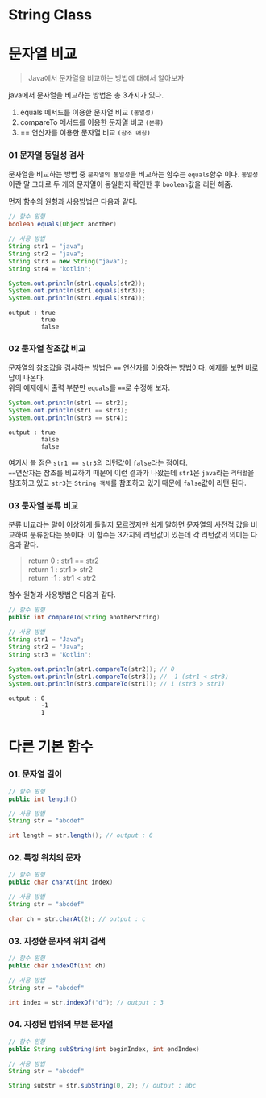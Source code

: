 # String Class

# 문자열 비교

> Java에서 문자열을 비교하는 방법에 대해서 알아보자

java에서 문자열을 비교하는 방법은 총 3가지가 있다.
1. equals 메서드를 이용한 문자열 비교 `(동일성)`
2. compareTo 메서드를 이용한 문자열 비교 `(분류)`
3. == 연산자를 이용한 문자열 비교 `(참조 매칭)`

### 01 문자열 동일성 검사

문자열을 비교하는 방법 중 `문자열의 동일성`을 비교하는 함수는 `equals`함수 이다. `동일성`이란 말 그대로 두 개의 문자열이 동일한지 확인한 후 `boolean`값을 리턴 해줌.

먼저 함수의 원형과 사용방법은 다음과 같다.
```java
// 함수 원형
boolean equals(Object another)

// 사용 방법
String str1 = "java";
String str2 = "java";
String str3 = new String("java");
String str4 = "kotlin";

System.out.println(str1.equals(str2));
System.out.println(str1.equals(str3));
System.out.println(str1.equals(str4));
```
```
output : true
         true
         false
```

### 02 문자열 참조값 비교
문자열의 참조값을 검사하는 방법은 `==` 연산자를 이용하는 방법이다. 예제를 보면 바로 답이 나온다.  
위의 예제에서 출력 부분만 `equals`를 `==`로 수정해 보자.
```java
System.out.println(str1 == str2);
System.out.println(str1 == str3);
System.out.println(str3 == str4);
```
```
output : true
         false
         false
```
여기서 볼 점은 `str1 == str3`의 리턴값이 `false`라는 점이다.  
`==`연산자는 참조를 비교하기 때문에 이런 결과가 나왔는데 `str1`은 `java`라는 `리터럴`을 참조하고 있고 `str3`는 `String 객체`를 참조하고 있기 때문에 `false`값이 리턴 된다.

### 03 문자열 분류 비교

분류 비교라는 말이 이상하게 들릴지 모르겠지만 쉽게 말하면 문자열의 사전적 값을 비교하여 분류한다는 뜻이다. 이 함수는 3가지의 리턴값이 있는데 각 리턴값의 의미는 다음과 같다.

> return 0 : str1 == str2  
> return 1 : str1 > str2  
> return -1 : str1 < str2

함수 원형과 사용방법은 다음과 같다.

```java
// 함수 원형
public int compareTo(String anotherString)

// 사용 방법
String str1 = "Java";
String str2 = "Java";
String str3 = "Kotlin";

System.out.println(str1.compareTo(str2)); // 0
System.out.println(str1.compareTo(str3)); // -1 (str1 < str3)
System.out.println(str3.compareTo(str1)); // 1 (str3 > str1)
```
```
output : 0
         -1
         1
```

# 다른 기본 함수

### 01. 문자열 길이
```java
// 함수 원형
public int length()

// 사용 방법
String str = "abcdef"

int length = str.length(); // output : 6
```

### 02. 특정 위치의 문자
```java
// 함수 원형
public char charAt(int index)

// 사용 방법
String str = "abcdef"

char ch = str.charAt(2); // output : c
```

### 03. 지정한 문자의 위치 검색
```java
// 함수 원형
public char indexOf(int ch)

// 사용 방법
String str = "abcdef"

int index = str.indexOf("d"); // output : 3
```

### 04. 지정된 범위의 부분 문자열
```java
// 함수 원형
public String subString(int beginIndex, int endIndex)

// 사용 방법
String str = "abcdef"

String substr = str.subString(0, 2); // output : abc
```
